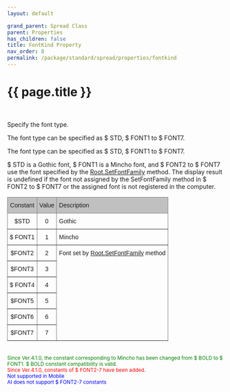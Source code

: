 ```yaml
---
layout: default

grand_parent: Spread Class
parent: Properties
has_children: false
title: FontKind Property
nav_order: 8
permalink: /package/standard/spread/properties/fontkind
---
```

# {{ page.title }}
<br>

Specify the font type.

The font type can be specified as $ STD, $ FONT1 to $ FONT7.

The font type can be specified as $ STD, $ FONT1 to $ FONT7.

$ STD is a Gothic font, $ FONT1 is a Mincho font, and $ FONT2 to $ FONT7 use the font specified by the <a href="/package/standard/root/methods/setfontfamily">Root.SetFontFamily</a> method. The display result is undefined if the font not assigned by the SetFontFamily method in $ FONT2 to $ FONT7 or the assigned font is not registered in the computer.

<style type="text/css">
.tg  {border-collapse:collapse;border-spacing:0;}
.tg td{border-color:black;border-style:solid;border-width:1px;font-family:Arial, sans-serif;font-size:14px;
  overflow:hidden;padding:10px 5px;word-break:normal;}
.tg th{border-color:black;border-style:solid;border-width:1px;font-family:Arial, sans-serif;font-size:14px;
  font-weight:normal;overflow:hidden;padding:10px 5px;word-break:normal;}
.tg .tg-cqgq{background-color:#c0c0c0;border-color:inherit;font-family:Arial, Helvetica, sans-serif !important;text-align:center;
  vertical-align:top}
.tg .tg-0ss8{background-color:#c0c0c0;border-color:inherit;font-family:Arial, Helvetica, sans-serif !important;text-align:left;
  vertical-align:top}
.tg .tg-lcf4{border-color:inherit;font-family:Arial, Helvetica, sans-serif !important;text-align:center;vertical-align:top}
.tg .tg-j5n6{border-color:inherit;font-family:Arial, Helvetica, sans-serif !important;text-align:left;vertical-align:top}
</style>
<table class="tg">
<thead>
  <tr>
    <th class="tg-cqgq">Constant</th>
    <th class="tg-cqgq">Value</th>
    <th class="tg-0ss8">Description</th>
  </tr>
</thead>
<tbody>
  <tr>
    <td class="tg-lcf4">$STD</td>
    <td class="tg-lcf4">0</td>
    <td class="tg-j5n6">Gothic</td>
  </tr>
  <tr>
    <td class="tg-lcf4">$ FONT1</td>
    <td class="tg-lcf4">1</td>
    <td class="tg-j5n6">Mincho</td>
  </tr>
  <tr>
    <td class="tg-lcf4">$FONT2</td>
    <td class="tg-lcf4">2</td>
    <td class="tg-j5n6" rowspan="6">Font set by <a href="/package/standard/root/methods/setfontfamily">Root.SetFontFamily</a> method</td>
  </tr>
  <tr>
    <td class="tg-lcf4">$FONT3</td>
    <td class="tg-lcf4">3</td>
  </tr>
  <tr>
    <td class="tg-lcf4">$ FONT4</td>
    <td class="tg-lcf4">4</td>
  </tr>
  <tr>
    <td class="tg-lcf4">$FONT5</td>
    <td class="tg-lcf4">5</td>
  </tr>
  <tr>
    <td class="tg-lcf4">$FONT6</td>
    <td class="tg-lcf4">6</td>
  </tr>
  <tr>
    <td class="tg-lcf4">$FONT7</td>
    <td class="tg-lcf4">7</td>
  </tr>
</tbody>
</table>

<br><small><span style="color:green">Since Ver.4.1.0, the constant corresponding to Mincho has been changed from $ BOLD to $ FONT1. $ BOLD constant compatibility is valid.</span></small>
<br><small><span style="color:red">Since Ver.4.1.0, constants of $ FONT2-7 have been added.</span></small>
<br><small><span style="color:blue">Not supported in Mobile</span></small>
<br><small><span style="color:blue">AI does not support $ FONT2-7 constants</span></small>
